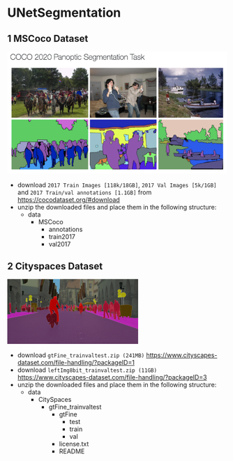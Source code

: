 # UNetSegmentation

## 1 MSCoco Dataset

![](image/mscoco.png)

- download `2017 Train Images [118k/18GB]`, `2017 Val Images [5k/1GB]` and `2017 Train/val annotations [1.1GB]` from https://cocodataset.org/#download
- unzip the downloaded files and place them in the following structure:
  - data
    - MSCoco
      - annotations
      - train2017
      - val2017

## 2 Cityspaces Dataset

![](image/cityspaces.png)

- download `gtFine_trainvaltest.zip (241MB)` https://www.cityscapes-dataset.com/file-handling/?packageID=1
- download `leftImg8bit_trainvaltest.zip (11GB)` https://www.cityscapes-dataset.com/file-handling/?packageID=3
- unzip the downloaded files and place them in the following structure:
  - data
    - CitySpaces
      - gtFine_trainvaltest
        - gtFine
          - test
          - train
          - val
        - license.txt
        - README
